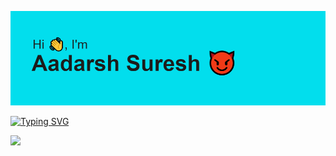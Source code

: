 ![Header](./header.png)

[![Typing SVG](https://readme-typing-svg.demolab.com/?lines=Hello+There+!+👋;Welcome+To+My+Profile+🙏)](https://git.io/typing-svg)

![](https://komarev.com/ghpvc/?username=AadarshS9&style=for-the-badge)


<!--
**AadarshS9/AadarshS9** is a ✨ _special_ ✨ repository because its `README.md` (this file) appears on your GitHub profile.

Here are some ideas to get you started:

- 🔭 I’m currently working on ...
- 🌱 I’m currently learning ...
- 👯 I’m looking to collaborate on ...
- 🤔 I’m looking for help with ...
- 💬 Ask me about ...
- 📫 How to reach me: ...
- 😄 Pronouns: ...
- ⚡ Fun fact: ...
-->
